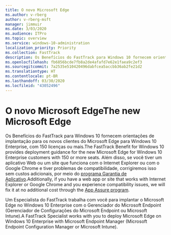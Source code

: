 ```yaml
---
title: O novo Microsoft Edge
ms.author: v-rberg
author: v-rberg-msft
manager: jimmuir
ms.date: 3/03/2020
ms.audience: ITPro
ms.topic: overview
ms.service: windows-10-administration
localization_priority: Priority
ms.collection: FastTrack
description: Os Benefícios do FastTrack para Windows 10 fornecem orientações de implantação para os novos clientes do Microsoft Edge para Windows 10 Enterprise, com 150 licenças ou mais.
ms.openlocfilehash: fb6856bcde7fb8a2de4afafd7e62e1faea9c2ef3
ms.sourcegitcommit: 7a2535e510420496dabfcea5accbb36ab2fe21d2
ms.translationtype: HT
ms.contentlocale: pt-BR
ms.lasthandoff: 03/30/2020
ms.locfileid: "43052496"
---
```

# <a name="the-new-microsoft-edge"></a><span data-ttu-id="c0231-103">O novo Microsoft Edge</span><span class="sxs-lookup"><span data-stu-id="c0231-103">The new Microsoft Edge</span></span>

<span data-ttu-id="c0231-104">Os Benefícios do FastTrack para Windows 10 fornecem orientações de implantação para os novos clientes do Microsoft Edge para Windows 10 Enterprise, com 150 licenças ou mais.</span><span class="sxs-lookup"><span data-stu-id="c0231-104">The FastTrack Benefit for Windows 10 provides deployment guidance for the new Microsoft Edge for Windows 10 Enterprise customers with 150 or more seats.</span></span> <span data-ttu-id="c0231-105">Além disso, se você tiver um aplicativo Web ou um site que funciona com o Internet Explorer ou com o Google Chrome e tiver problemas de compatibilidade, corrigiremos isso sem custos adicionais, por meio do [programa Garantia de Aplicativo](Win-10-app-assure.md).</span><span class="sxs-lookup"><span data-stu-id="c0231-105">Additionally, if you have a web app or site that works with Internet Explorer or Google Chrome and you experience compatibility issues, we will fix it at no additional cost through the [App Assure program](Win-10-app-assure.md).</span></span>

<span data-ttu-id="c0231-106">Um Especialista do FastTrack trabalha com você para implantar o Microsoft Edge no Windows 10 Enterprise com o Gerenciador do Microsoft Endpoint (Gerenciador de Configurações do Microsoft Endpoint ou Microsoft Intune).</span><span class="sxs-lookup"><span data-stu-id="c0231-106">A FastTrack Specialist works with you to deploy Microsoft Edge on Windows 10 Enterprise with Microsoft Endpoint Manager (Microsoft Endpoint Configuration Manager or Microsoft Intune).</span></span>


